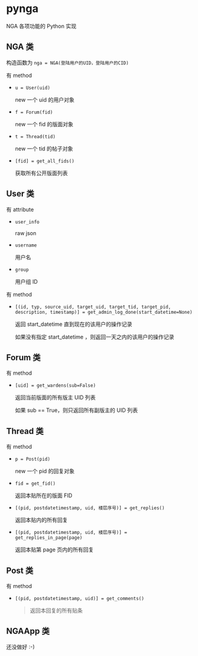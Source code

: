 # pynga
NGA 各项功能的 Python 实现

## NGA 类

构造函数为 `nga = NGA(登陆用户的UID，登陆用户的CID)`

有 method

- `u = User(uid)`
  
  new 一个 uid 的用户对象
- `f = Forum(fid)`
  
  new 一个 fid 的版面对象
- `t = Thread(tid)`
  
  new 一个 tid 的帖子对象
- `[fid] = get_all_fids()`
  
  获取所有公开版面列表

## User 类

有 attribute

- `user_info`
  
  raw json
- `username`
  
  用户名
- `group`
  
  用户组 ID

有 method

- `[(id, typ, source_uid, target_uid, target_tid, target_pid, description, timestamp)] = get_admin_log_done(start_datetime=None)`
  
  返回 start_datetime 直到现在的该用户的操作记录
  
  如果没有指定 start_datetime ，则返回一天之内的该用户的操作记录

## Forum 类

有 method

- `[uid] = get_wardens(sub=False)`
  
  返回当前版面的所有版主 UID 列表
  
  如果 sub == True，则只返回所有副版主的 UID 列表

## Thread 类

有 method

- `p = Post(pid)`
  
  new 一个 pid 的回复对象
- `fid = get_fid()`
  
  返回本贴所在的版面 FID
- `[(pid, postdatetimestamp, uid, 楼层序号)] = get_replies()`
  
  返回本贴内的所有回复
- `[(pid, postdatetimestamp, uid, 楼层序号)] = get_replies_in_page(page)`
  
  返回本贴第 page 页内的所有回复

## Post 类

有 method

- `[(pid, postdatetimestamp, uid)] = get_comments()`
  > 返回本回复的所有贴条

## NGAApp 类

还没做好 :-)